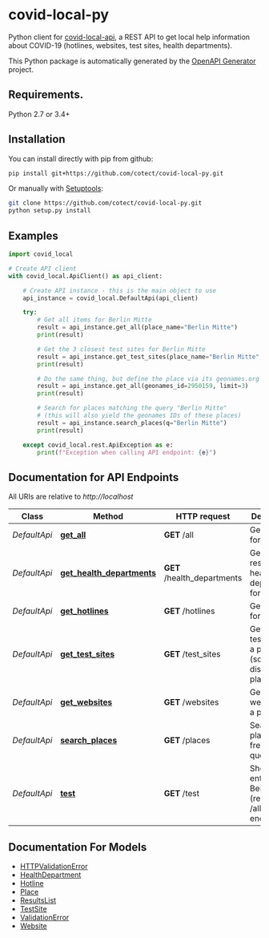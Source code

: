 # covid-local-py

Python client for [covid-local-api](https://github.com/cotect/covid-local-api), a REST 
API to get local help information about COVID-19 (hotlines, websites, test sites, 
health departments).

This Python package is automatically generated by the 
[OpenAPI Generator](https://openapi-generator.tech) project.


## Requirements.

Python 2.7 or 3.4+


## Installation

You can install directly with pip from github:

```sh
pip install git+https://github.com/cotect/covid-local-py.git
```

Or manually with [Setuptools](http://pypi.python.org/pypi/setuptools):

```sh
git clone https://github.com/cotect/covid-local-py.git
python setup.py install
```


## Examples

```python
import covid_local

# Create API client
with covid_local.ApiClient() as api_client:

    # Create API instance - this is the main object to use
    api_instance = covid_local.DefaultApi(api_client)

    try:
        # Get all items for Berlin Mitte
        result = api_instance.get_all(place_name="Berlin Mitte")
        print(result)

        # Get the 3 closest test sites for Berlin Mitte
        result = api_instance.get_test_sites(place_name="Berlin Mitte", limit=3)
        print(result)

        # Do the same thing, but define the place via its geonames.org ID
        result = api_instance.get_all(geonames_id=2950159, limit=3)
        print(result)

        # Search for places matching the query "Berlin Mitte"
        # (this will also yield the geonames IDs of these places)
        result = api_instance.search_places(q="Berlin Mitte")
        print(result)

    except covid_local.rest.ApiException as e:
        print(f"Exception when calling API endpoint: {e}")
```


## Documentation for API Endpoints

All URIs are relative to *http://localhost*

| Class        | Method                                                                  | HTTP request                | Description                                                     |
| ------------ | ----------------------------------------------------------------------- | --------------------------- | --------------------------------------------------------------- |
| *DefaultApi* | [**get_all**](docs/DefaultApi.md#get_all)                               | **GET** /all                | Get all items for a place                                       |
| *DefaultApi* | [**get_health_departments**](docs/DefaultApi.md#get_health_departments) | **GET** /health_departments | Get responsible health departments for a place                  |
| *DefaultApi* | [**get_hotlines**](docs/DefaultApi.md#get_hotlines)                     | **GET** /hotlines           | Get hotlines for a place                                        |
| *DefaultApi* | [**get_test_sites**](docs/DefaultApi.md#get_test_sites)                 | **GET** /test_sites         | Get nearby test sites for a place (sorted by distance to place) |
| *DefaultApi* | [**get_websites**](docs/DefaultApi.md#get_websites)                     | **GET** /websites           | Get websites for a place                                        |
| *DefaultApi* | [**search_places**](docs/DefaultApi.md#search_places)                   | **GET** /places             | Search for places via free-form query                           |
| *DefaultApi* | [**test**](docs/DefaultApi.md#test)                                     | **GET** /test               | Shows all entries for Berlin Mitte (redirects to /all endpoint) |


## Documentation For Models

 - [HTTPValidationError](docs/HTTPValidationError.md)
 - [HealthDepartment](docs/HealthDepartment.md)
 - [Hotline](docs/Hotline.md)
 - [Place](docs/Place.md)
 - [ResultsList](docs/ResultsList.md)
 - [TestSite](docs/TestSite.md)
 - [ValidationError](docs/ValidationError.md)
 - [Website](docs/Website.md)
